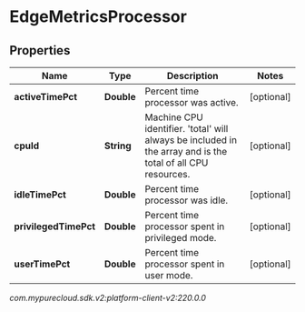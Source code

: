# EdgeMetricsProcessor


## Properties

| Name | Type | Description | Notes |
| ------------ | ------------- | ------------- | ------------- |
| **activeTimePct** | **Double** | Percent time processor was active. |  [optional] |
| **cpuId** | **String** | Machine CPU identifier. 'total' will always be included in the array and is the total of all CPU resources. |  [optional] |
| **idleTimePct** | **Double** | Percent time processor was idle. |  [optional] |
| **privilegedTimePct** | **Double** | Percent time processor spent in privileged mode. |  [optional] |
| **userTimePct** | **Double** | Percent time processor spent in user mode. |  [optional] |




_com.mypurecloud.sdk.v2:platform-client-v2:220.0.0_
